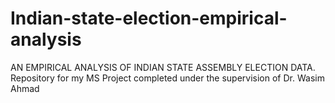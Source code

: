 # Indian-state-election-empirical-analysis
AN EMPIRICAL ANALYSIS OF INDIAN STATE ASSEMBLY ELECTION DATA.\
Repository for my MS Project completed under the supervision of Dr. Wasim Ahmad
